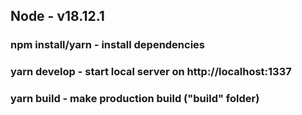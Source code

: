 ## Node - v18.12.1
### npm install/yarn - install dependencies
### yarn develop - start local server on http://localhost:1337
### yarn build - make production build ("build" folder)
